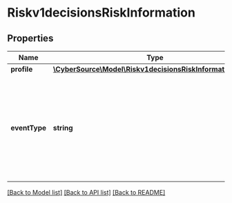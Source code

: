# Riskv1decisionsRiskInformation

## Properties
Name | Type | Description | Notes
------------ | ------------- | ------------- | -------------
**profile** | [**\CyberSource\Model\Riskv1decisionsRiskInformationProfile**](Riskv1decisionsRiskInformationProfile.md) |  | [optional] 
**eventType** | **string** | Specifies one of the following types of events: - login - account_creation - account_update For regular payment transactions, do not send this field. | [optional] 

[[Back to Model list]](../README.md#documentation-for-models) [[Back to API list]](../README.md#documentation-for-api-endpoints) [[Back to README]](../README.md)


